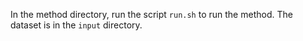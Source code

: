 In the method directory, run the script `run.sh` to run the method. 
The dataset is in the `input` directory.
